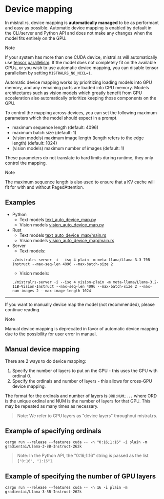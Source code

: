 # Device mapping

In mistral.rs, device mapping is **automatically managed** to be as performant and easy as possible. Automatic device mapping is enabled
by default in the CLI/server and Python API and does not make any changes when the model fits entirely on the GPU.

> [!NOTE]
> If your system has more than one CUDA device, mistral.rs will automatically use [tensor parallelism](DISTRIBUTED/DISTRIBUTED.md). If the model does not
> completely fit on the available GPUs, or you wish to use automatic device mapping, you can disable tensor parallelism by setting `MISTRALRS_NO_NCCL=1`.

Automatic device mapping works by prioritizing loading models into GPU memory, and any remaining parts are loaded into CPU memory.
Models architectures such as vision models which greatly benefit from GPU acceleration also automatically prioritize keeping those
components on the GPU.

To control the mapping across devices, you can set the following maximum parameters which the model should expect in a prompt.

- maximum sequence length (default: 4096)
- maximum batch size (default: 1)
- (vision models) maximum image length (length refers to the edge length) (default: 1024)
- (vision models) maximum number of images (default: 1)

These parameters do not translate to hard limits during runtime, they only control the mapping.

> [!NOTE]
> The maximum sequence length is also used to ensure that a KV cache will fit for with and without PagedAttention.

## Examples
- Python
    - Text models [text_auto_device_map.py](../examples/python/text_auto_device_map.py)
    - Vision models [vision_auto_device_map.py](../examples/python/vision_auto_device_map.py)
- Rust
    - Text models [text_auto_device_map/main.rs](../mistralrs/examples/text_auto_device_map/main.rs)
    - Vision models [vision_auto_device_map/main.rs](../mistralrs/examples/vision_auto_device_map/main.rs)
- Server
    - Text models: 
    ```
    ./mistralrs-server -i --isq 4 plain -m meta-llama/Llama-3.3-70B-Instruct --max-seq-len 4096 --max-batch-size 2
    ```
    - Vision models:
    ```
    ./mistralrs-server -i --isq 4 vision-plain -m meta-llama/Llama-3.2-11B-Vision-Instruct --max-seq-len 4096 --max-batch-size 2 --max-num-images 2 --max-image-length 1024
    ```

---

If you want to manually device map the model (not recommended), please continue reading.

> [!NOTE]
> Manual device mapping is deprecated in favor of automatic device mapping due to the possibility for user error in manual.

## Manual device mapping

There are 2 ways to do device mapping:
1) Specify the number of layers to put on the GPU - this uses the GPU with ordinal 0.
2) Specify the ordinals and number of layers - this allows for cross-GPU device mapping.

The format for the ordinals and number of layers is `ORD:NUM;...` where ORD is the unique ordinal and NUM is the number of layers for that GPU. This may be repeated as many times as necessary.

> Note: We refer to GPU layers as "device layers" throughout mistral.rs.

## Example of specifying ordinals
```
cargo run --release --features cuda -- -n "0:16;1:16" -i plain -m gradientai/Llama-3-8B-Instruct-262k
```

> Note: In the Python API, the "0:16;1:16" string is passed as the list `["0:16", "1:16"]`.

## Example of specifying the number of GPU layers
```
cargo run --release --features cuda -- -n 16 -i plain -m gradientai/Llama-3-8B-Instruct-262k
```